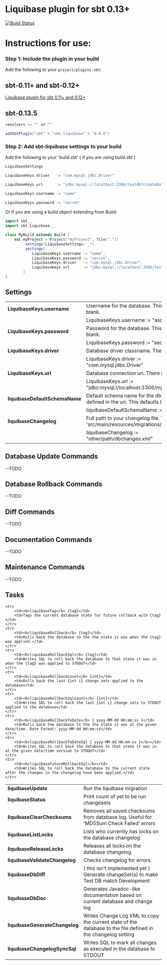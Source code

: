 Liquibase plugin for sbt 0.13+
====================================
[![Build Status](https://travis-ci.org/rfranco/sbt-liquibase.png)](https://travis-ci.org/rfranco/sbt-liquibase)

# Instructions for use:
### Step 1: Include the plugin in your build

Add the following to your `project/plugins.sbt`:

## sbt-0.11+ and sbt-0.12+

[Liquibase plugin for sbt 0.11+ and 0.12+](https://github.com/bigtoast/sbt-liquibase)

## sbt-0.13.5

```scala
resolvers += "" at ""

addSbtPlugin("sbt" % "sbt-liquibase" % "0.8.0")
```

### Step 2: Add sbt-liquibase settings to your build

Add the following to your 'build.sbt' ( if you are using build.sbt )

```scala
LiquibaseSettings

LiquibaseKeys.driver   := "com.mysql.jdbc.Driver"

LiquibaseKeys.url      := "jdbc:mysql://localhost:3306/testdb?createDatabaseIfNotExist=true"

LiquibaseKeys.username := "name"

LiquibaseKeys.password := "secret"
```

Or if you are using a build object extending from Build:

```scala
import sbt._
import sbt.Liquibase._

class MyBuild extends Build {
    val myProject = Project("myProject", file("."))
        .settings(LiquibaseSettings: _*)
        .settings(
            LiquibaseKeys.username := "name",
            LiquibaseKeys.password := "secret",
            LiquibaseKeys.driver   := "com.mysql.jdbc.Driver",
            LiquibaseKeys.url      := "jdbc:mysql://localhost:3306/testdb?createDatabaseIfNotExist=true"
        )
}
```

## Settings

<table>
    <tr>
        <td> <b>LiquibaseKeys.username</b> </td>
        <td>Username for the database. This defaults to blank.</td>
    </tr>
    <tr>
        <td></td>
        <td>LiquibaseKeys.username := "asdf"</td>
    </tr>
    <tr>
        <td> <b>LiquibaseKeys.password</b> </td>
        <td>Password for the database. This defaults to blank.</td>
    </tr>
    <tr>
        <td></td>
        <td>LiquibaseKeys.password := "secretstuff"</td>
    </tr>
    <tr>
        <td> <b>LiquibaseKeys.driver</b> </td>
        <td>Database driver classname. There is no default.</td>
    </tr>
    <tr>
        <td></td>
        <td>LiquibaseKeys.driver := "com.mysql.jdbc.Driver"</td>
    </tr>
    <tr>
        <td> <b>LiquibaseKeys.url</b> </td>
        <td>Database connection uri. There is no default.</td>
    </tr>
    <tr>
        <td></td>
        <td>LiquibaseKeys.url := "jdbc:mysql://localhost:3306/mydb"</td>
    </tr>
    <tr>
        <td> <b>liquibaseDefaultSchemaName</b> </td>
        <td>Default schema name for the db if it isn't defined in the uri. This defaults to null.</td>
    </tr>
    <tr>
        <td></td>
        <td>liquibaseDefaultSchemaName := "dbname"</td>
    </tr>
    <tr>
        <td> <b>liquibaseChangelog</b> </td>
        <td>Full path to your changelog file. This defaults 'src/main/resources/migrations/changelog.xml'.</td>
    </tr>
    <tr>
        <td></td>
        <td>liquibaseChangelog := "other/path/dbchanges.xml"</td>
    </tr>
</table>

## Database Update Commands
--TODO

## Database Rollback Commands
--TODO

## Diff Commands
--TODO

## Documentation Commands
--TODO

## Maintenance Commands
--TODO

## Tasks

<table>
    <tr>
        <td> <b>liquibaseUpdate</b> </td>
        <td>Run the liquibase migration</td>
    </tr>
    <tr>
        <td><b>liquibaseStatus</b></td>
        <td>Print count of yet to be run changesets</td>
    </tr>
    <tr>
        <td><b>liquibaseClearChecksums</b></td>
        <td>Removes all saved checksums from database log. Useful for 'MD5Sum Check Failed' errors</td>
    </tr>
    <tr>
        <td><b>liquibaseListLocks</b></td>
        <td>Lists who currently has locks on the database changelog</td>
    </tr>
    <tr>
        <td><b>liquibaseReleaseLocks</b></td>
        <td>Releases all locks on the database changelog.</td>
    </tr>
    <tr>
        <td><b>liquibaseValidateChangelog</b></td>
        <td>Checks changelog for errors.</td>
    </tr>
    <tr>
        <td><b>liquibaseDbDiff</b></td>
        <td>( this isn't implemented yet ) Generate changeSet(s) to make Test DB match Development</td>
    </tr>
    <tr>
        <td><b>liquibaseDbDoc</b></td>
        <td>Generates Javadoc-like documentation based on current database and change log</td>
    </tr>
    <tr>
        <td><b>liquibaseGenerateChangelog</b></td>
        <td>Writes Change Log XML to copy the current state of the database to the file defined in the changelog setting</td>
    </tr>
    <tr>
        <td><b>liquibaseChangelogSyncSql</b></td>
        <td>Writes SQL to mark all changes as executed in the database to STDOUT</td>
    </tr>

    <tr>
        <td><b>liquibaseTag</b> {tag}</td>
        <td>Tags the current database state for future rollback with {tag}</td>
    </tr>
    <tr>
        <td><b>liquibaseRollback</b> {tag}</td>
        <td>Rolls back the database to the the state is was when the {tag} was applied.</td>
    </tr>
    <tr>
        <td><b>liquibaseRollbackSql</b> {tag}</td>
        <td>Writes SQL to roll back the database to that state it was in when the {tag} was applied to STDOUT</td>
    </tr>
    <tr>
        <td><b>liquibaseRollbackCount</b> {int}</td>
        <td>Rolls back the last {int i} change sets applied to the database</td>
    </tr>
    <tr>
        <td><b>liquibaseRollbackSqlCount</b> {int}</td>
        <td>Writes SQL to roll back the last {int i} change sets to STDOUT applied to the database</td>
    </tr>
    <tr>
        <td><b>liquibaseRollbackToDate</b> { yyyy-MM-dd HH:mm:ss }</td>
        <td>Rolls back the database to the the state it was at the given date/time. Date Format: yyyy-MM-dd HH:mm:ss</td>
    </tr>
    <tr>
        <td><b>liquibaseRollbackToDateSql { yyyy-MM-dd HH:mm:ss }</b></td>
        <td>Writes SQL to roll back the database to that state it was in at the given date/time version to STDOUT</td>
    </tr>
    <tr>
        <td><b>liquibaseFutureRollbackSql</b></td>
        <td>Writes SQL to roll back the database to the current state after the changes in the changelog have been applied.</td>
    </tr>
</table>
